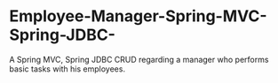 # Employee-Manager-Spring-MVC-Spring-JDBC-
A Spring MVC, Spring JDBC CRUD regarding a manager who performs basic tasks with his employees.
